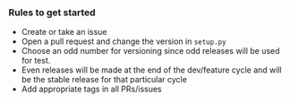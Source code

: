 ### Rules to get started

* Create or take an issue
* Open a pull request and change the version in `setup.py`
* Choose an odd number for versioning since odd releases will be used for test.
* Even releases will be made at the end of the dev/feature cycle and will be the stable
release for that particular cycle
* Add appropriate tags in all PRs/issues
